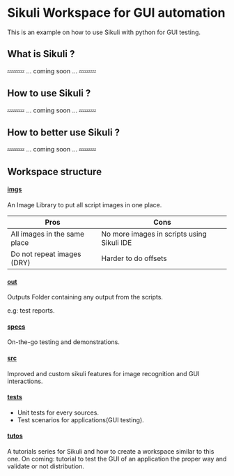 Sikuli Workspace for GUI automation
===================================

This is an example on how to use Sikuli with python for GUI testing.

What is Sikuli ?
----------------

:zzz::zzz::zzz: ... coming soon ... :zzz::zzz::zzz:

How to use Sikuli ?
-------------------

:zzz::zzz::zzz: ... coming soon ... :zzz::zzz::zzz:

How to better use Sikuli ?
-------------------

:zzz::zzz::zzz: ... coming soon ... :zzz::zzz::zzz:

Workspace structure
-------------------

#### [imgs](https://github.com/adrianpothuaud/sikuli-ws/tree/master/imgs)

An Image Library to put all script images in one place.

Pros | Cons
---- | ----
All images in the same place | No more images in scripts using Sikuli IDE
Do not repeat images (DRY)   | Harder to do offsets

#### [out](https://github.com/adrianpothuaud/sikuli-ws/tree/master/out)

Outputs Folder containing any output from the scripts.

e.g: test reports.

#### [specs](https://github.com/adrianpothuaud/sikuli-ws/tree/master/specs)

On-the-go testing and demonstrations.

#### [src](https://github.com/adrianpothuaud/sikuli-ws/tree/master/src)

Improved and custom sikuli features for image recognition and GUI interactions.

#### [tests](https://github.com/adrianpothuaud/sikuli-ws/tree/master/tests)

- Unit tests for every sources.
- Test scenarios for applications(GUI testing).

#### [tutos](https://github.com/adrianpothuaud/sikuli-ws/tree/master/tutos)

A tutorials series for Sikuli and how to create a workspace similar to this one.
On coming: tutorial to test the GUI of an application the proper way and validate or not distribution.
